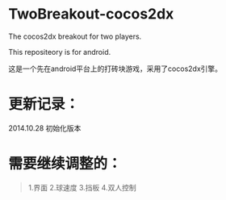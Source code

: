 TwoBreakout-cocos2dx
====================

The cocos2dx breakout for two players.

This repositeory is for android.

这是一个先在android平台上的打砖块游戏，采用了cocos2dx引擎。

更新记录：
====================

2014.10.28	初始化版本

需要继续调整的：
====================
>1.界面
>2.球速度
>3.挡板
>4.双人控制